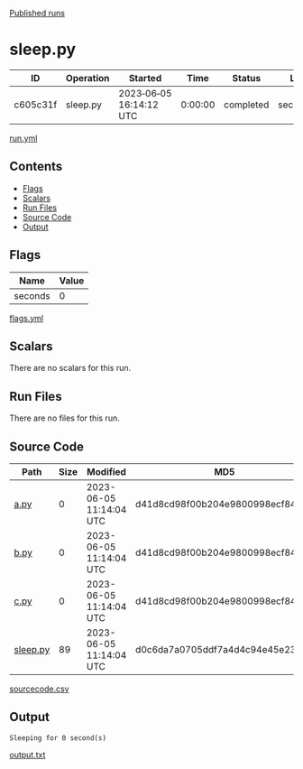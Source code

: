 [Published runs](../README.md)

# sleep.py

| ID                   | Operation           | Started                  | Time                | Status           | Label                |
| --                   | ---------           | ---------                | ----                | ------           | -----                |
| c605c31f | sleep.py | 2023&#8209;06&#8209;05 16:14:12 UTC | 0:00:00 | completed | seconds=0 |

[run.yml](run.yml)

## Contents

- [Flags](#flags)
- [Scalars](#scalars)
- [Run Files](#run-files)
- [Source Code](#source-code)
- [Output](#output)

## Flags

| Name | Value |
| ---- | ----- |
| seconds | 0 |

[flags.yml](flags.yml)
## Scalars

There are no scalars for this run.
## Run Files

There are no files for this run.
## Source Code

| Path | Size | Modified | MD5 |
| ---- | ---- | -------- | --- |
| [a.py](sourcecode/a.py) | 0 | 2023-06-05 11:14:04 UTC | d41d8cd98f00b204e9800998ecf8427e |
| [b.py](sourcecode/b.py) | 0 | 2023-06-05 11:14:04 UTC | d41d8cd98f00b204e9800998ecf8427e |
| [c.py](sourcecode/c.py) | 0 | 2023-06-05 11:14:04 UTC | d41d8cd98f00b204e9800998ecf8427e |
| [sleep.py](sourcecode/sleep.py) | 89 | 2023-06-05 11:14:04 UTC | d0c6da7a0705ddf7a4d4c94e45e23592 |

[sourcecode.csv](sourcecode.csv)
## Output

```
Sleeping for 0 second(s)
```

[output.txt](output.txt)

